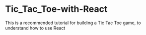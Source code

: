 # Tic_Tac_Toe-with-React
This is a recommended tutorial for building a Tic Tac Toe game, to understand how to use React 
